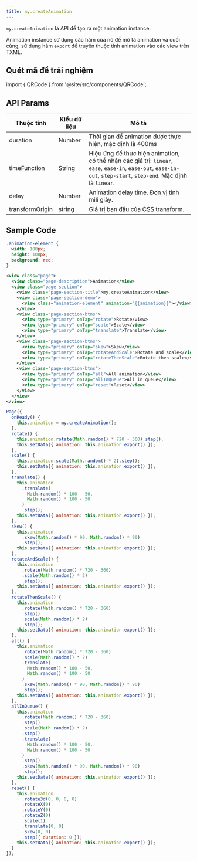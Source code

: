 ```yaml
---
title: my.createAnimation
---
```


`my.createAnimation` là API để tạo ra một animation instance.

Animation instance sử dụng các hàm của nó để mô tả animation và cuối cùng,
sử dụng hàm `export` để truyền thuộc tính animation vào các view trên TXML.

## Quét mã để trải nghiệm

import { QRCode } from '@site/src/components/QRCode';

<QRCode page="pages/api/animation/index" />

## API Params

| Thuộc tính      | Kiểu dữ liệu | Mô tả                                                                                                                                                             |
| --------------- | ------------ |  ----------------------------------------------------------------------------------------------------------------------------------------------------------------- |
| duration        | Number       | Thời gian để animation được thực hiện, mặc định là 400ms                                                                                                          |
| timeFunction    | String       | Hiệu ứng để thực hiện animation, có thể nhận các giá trị: `linear`, `ease`, `ease-in`, `ease-out`, `ease-in-out`, `step-start`, `step-end`. Mặc định là `linear`. |
| delay           | Number       | Animation delay time. Đơn vị tính mili giây.   |
| transformOrigin | string       | Giá trị ban đầu của CSS transform.                                                                                                                                |

## Sample Code

```css
.animation-element {
  width: 100px;
  height: 100px;
  background: red;
}
```

```xml
<view class="page">
  <view class="page-description">Animation</view>
  <view class="page-section">
    <view class="page-section-title">my.createAnimation</view>
    <view class="page-section-demo">
      <view class="animation-element" animation="{{animation}}"></view>
    </view>
    <view class="page-section-btns">
      <view type="primary" onTap="rotate">Rotate/view>
      <view type="primary" onTap="scale">Scale</view>
      <view type="primary" onTap="translate">Translate</view>
    </view>
    <view class="page-section-btns">
      <view type="primary" onTap="skew">Skew</view>
      <view type="primary" onTap="rotateAndScale">Rotate and scale</view>
      <view type="primary" onTap="rotateThenScale">Rotate then scale</view>
    </view>
    <view class="page-section-btns">
      <view type="primary" onTap="all">All animation</view>
      <view type="primary" onTap="allInQueue">All in queue</view>
      <view type="primary" onTap="reset">Reset</view>
    </view>
  </view>
</view>
```

```js
Page({
  onReady() {
    this.animation = my.createAnimation();
  },
  rotate() {
    this.animation.rotate(Math.random() * 720 - 360).step();
    this.setData({ animation: this.animation.export() });
  },
  scale() {
    this.animation.scale(Math.random() * 2).step();
    this.setData({ animation: this.animation.export() });
  },
  translate() {
    this.animation
      .translate(
        Math.random() * 100 - 50,
        Math.random() * 100 - 50
      )
      .step();
    this.setData({ animation: this.animation.export() });
  },
  skew() {
    this.animation
      .skew(Math.random() * 90, Math.random() * 90)
      .step();
    this.setData({ animation: this.animation.export() });
  },
  rotateAndScale() {
    this.animation
      .rotate(Math.random() * 720 - 360)
      .scale(Math.random() * 2)
      .step();
    this.setData({ animation: this.animation.export() });
  },
  rotateThenScale() {
    this.animation
      .rotate(Math.random() * 720 - 360)
      .step()
      .scale(Math.random() * 2)
      .step();
    this.setData({ animation: this.animation.export() });
  },
  all() {
    this.animation
      .rotate(Math.random() * 720 - 360)
      .scale(Math.random() * 2)
      .translate(
        Math.random() * 100 - 50,
        Math.random() * 100 - 50
      )
      .skew(Math.random() * 90, Math.random() * 90)
      .step();
    this.setData({ animation: this.animation.export() });
  },
  allInQueue() {
    this.animation
      .rotate(Math.random() * 720 - 360)
      .step()
      .scale(Math.random() * 2)
      .step()
      .translate(
        Math.random() * 100 - 50,
        Math.random() * 100 - 50
      )
      .step()
      .skew(Math.random() * 90, Math.random() * 90)
      .step();
    this.setData({ animation: this.animation.export() });
  },
  reset() {
    this.animation
      .rotate3d(0, 0, 0, 0)
      .rotateX(0)
      .rotateY(0)
      .rotateZ(0)
      .scale(1)
      .translate(0, 0)
      .skew(0, 0)
      .step({ duration: 0 });
    this.setData({ animation: this.animation.export() });
  }
});
```


